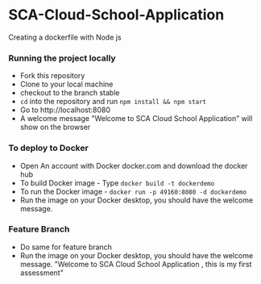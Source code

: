 # SCA-Cloud-School-Application
Creating a dockerfile with Node js

### Running the project locally
- Fork this repository
- Clone to your local machine
- checkout to the branch stable
- `cd` into the repository and run `npm install && npm start`
- Go to http://localhost:8080
- A welcome message "Welcome to SCA Cloud School Application" will show on the browser


### To deploy to Docker
- Open An account with Docker docker.com and download the docker hub
- To build Docker image - Type  `docker build -t dockerdemo` 
- To run the Docker image - `docker run -p 49160:8080 -d dockerdemo`
- Run the image on your Docker desktop, you should have the welcome message.

### Feature Branch
- Do same for feature branch
- Run the image on your Docker desktop, you should have the welcome message. "Welcome to SCA Cloud School Application , this is my first assessment"
 
